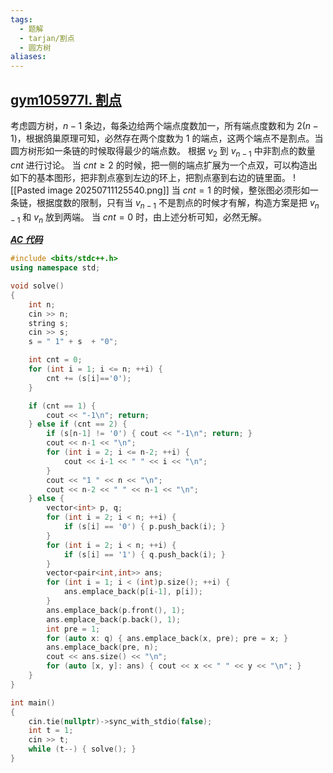 ```yaml
---
tags:
  - 题解
  - tarjan/割点
  - 圆方树
aliases:
---
```

## [gym105977I. 割点](https://codeforces.com/gym/105977/problem/I)

考虑圆方树，$n-1$ 条边，每条边给两个端点度数加一，所有端点度数和为 $2(n-1)$，根据鸽巢原理可知，必然存在两个度数为 $1$ 的端点，这两个端点不是割点。当圆方树形如一条链的时候取得最少的端点数。
根据 $v_2$ 到 $v_{n-1}$ 中非割点的数量 $cnt$ 进行讨论。
当 $cnt\ge 2$ 的时候，把一侧的端点扩展为一个点双，可以构造出如下的基本图形，把非割点塞到左边的环上，把割点塞到右边的链里面。
![[Pasted image 20250711125540.png]]
当 $cnt=1$ 的时候，整张图必须形如一条链，根据度数的限制，只有当 $v_{n-1}$ 不是割点的时候才有解，构造方案是把 $v_{n-1}$ 和 $v_n$ 放到两端。
当 $cnt=0$ 时，由上述分析可知，必然无解。

[***AC 代码***](https://codeforces.com/gym/105977/submission/328466420)

```cpp
#include <bits/stdc++.h>
using namespace std;

void solve()
{
    int n;
    cin >> n;
    string s;
    cin >> s;
    s = " 1" + s  + "0";

    int cnt = 0;
    for (int i = 1; i <= n; ++i) {
        cnt += (s[i]=='0');
    }

    if (cnt == 1) {
        cout << "-1\n"; return;
    } else if (cnt == 2) {
        if (s[n-1] != '0') { cout << "-1\n"; return; }
        cout << n-1 << "\n";
        for (int i = 2; i <= n-2; ++i) {
            cout << i-1 << " " << i << "\n";
        }
        cout << "1 " << n << "\n";
        cout << n-2 << " " << n-1 << "\n";
    } else {
        vector<int> p, q;
        for (int i = 2; i < n; ++i) {
            if (s[i] == '0') { p.push_back(i); }
        }
        for (int i = 2; i < n; ++i) {
            if (s[i] == '1') { q.push_back(i); }
        }
        vector<pair<int,int>> ans;
        for (int i = 1; i < (int)p.size(); ++i) {
            ans.emplace_back(p[i-1], p[i]);
        }
        ans.emplace_back(p.front(), 1);
        ans.emplace_back(p.back(), 1);
        int pre = 1;
        for (auto x: q) { ans.emplace_back(x, pre); pre = x; }
        ans.emplace_back(pre, n); 
        cout << ans.size() << "\n";
        for (auto [x, y]: ans) { cout << x << " " << y << "\n"; }
    }
}

int main()
{
    cin.tie(nullptr)->sync_with_stdio(false);
    int t = 1;
    cin >> t;
    while (t--) { solve(); }
}
```

